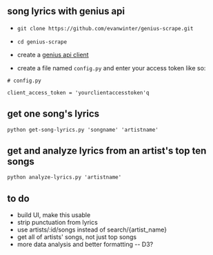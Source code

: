 ## song lyrics with genius api

* `git clone https://github.com/evanwinter/genius-scrape.git`

* `cd genius-scrape`

* create a [genius api client](https://genius.com/api-clients/new)

* create a file named `config.py` and enter your access token like so:

```
# config.py

client_access_token = 'yourclientaccesstoken'q
```

## get one song's lyrics

`python get-song-lyrics.py 'songname' 'artistname'`

## get and analyze lyrics from an artist's top ten songs

`python analyze-lyrics.py 'artistname'`


## to do
* build UI, make this usable
* strip punctuation from lyrics
* use artists/:id/songs instead of search/{artist_name}
* get all of artists' songs, not just top songs
* more data analysis and better formatting -- D3?